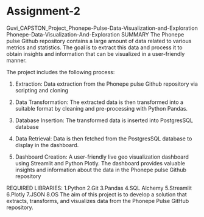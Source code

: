 # Assignment-2
Guvi_CAPSTON_Project_Phonepe-Pulse-Data-Visualization-and-Exploration
Phonepe-Data-Visualization-And-Exploration
SUMMARY
The Phonepe pulse Github repository contains a large amount of data related to various metrics and statistics. The goal is to extract this data and process it to obtain insights and information that can be visualized in a user-friendly manner.

The project includes the following process:

1. Extraction:
Data extraction from the Phonepe pulse Github repository via scripting and cloning

2. Data Transformation:
The extracted data is then transformed into a suitable format by cleaning and pre-processing with Python Pandas.

3. Database Insertion:
The transformed data is inserted into PostgresSQL database 
4. Data Retrieval:
Data is then fetched from the PostgresSQL database to display in the dashboard.

5. Dashboard Creation:
A user-friendly live geo visualization dashboard using Streamlit and Python Plotly. The dashboard provides valuable insights and information about the data in the Phonepe pulse Github repository

REQUIRED LIBRARIES:
1.Python
2.Git
3.Pandas
4.SQL Alchemy
5.Streamlit
6.Plotly
7.JSON
8.OS
The aim of this project is to develop a solution that extracts, transforms, and visualizes data from the Phonepe Pulse GitHub repository.
